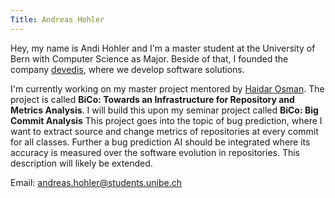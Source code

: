 ```yaml
---
Title: Andreas Hohler
---
```


Hey, my name is Andi Hohler and I'm a master student at the University of Bern with Computer Science as Major. Beside of that, I founded the company [devedis](https://devedis.ch), where we develop software solutions.

I'm currently working on my master project mentored by [Haidar Osman](http://scg.unibe.ch/staff/Osman).
The project is called **BiCo: Towards an Infrastructure for Repository and Metrics Analysis**. I will build this upon my seminar project called **BiCo: Big Commit Analysis**
This project goes into the topic of bug prediction, where I want to extract source and change metrics of repositories at every commit for all classes. Further a bug prediction AI should be integrated where its accuracy is measured over the software evolution in repositories. This description will likely be extended.

Email: andreas.hohler@students.unibe.ch
